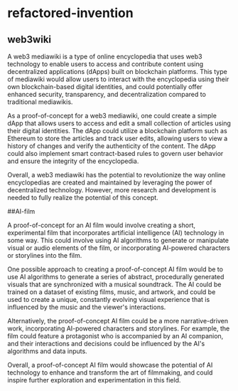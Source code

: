 # refactored-invention
## web3wiki


A web3 mediawiki is a type of online encyclopedia that uses web3 technology to enable users to access and contribute content using decentralized applications (dApps) built on blockchain platforms. This type of mediawiki would allow users to interact with the encyclopedia using their own blockchain-based digital identities, and could potentially offer enhanced security, transparency, and decentralization compared to traditional mediawikis.

As a proof-of-concept for a web3 mediawiki, one could create a simple dApp that allows users to access and edit a small collection of articles using their digital identities. The dApp could utilize a blockchain platform such as Ethereum to store the articles and track user edits, allowing users to view a history of changes and verify the authenticity of the content. The dApp could also implement smart contract-based rules to govern user behavior and ensure the integrity of the encyclopedia.

Overall, a web3 mediawiki has the potential to revolutionize the way online encyclopedias are created and maintained by leveraging the power of decentralized technology. However, more research and development is needed to fully realize the potential of this concept.


##AI-film

A proof-of-concept for an AI film would involve creating a short, experimental film that incorporates artificial intelligence (AI) technology in some way. This could involve using AI algorithms to generate or manipulate visual or audio elements of the film, or incorporating AI-powered characters or storylines into the film.

One possible approach to creating a proof-of-concept AI film would be to use AI algorithms to generate a series of abstract, procedurally generated visuals that are synchronized with a musical soundtrack. The AI could be trained on a dataset of existing films, music, and artwork, and could be used to create a unique, constantly evolving visual experience that is influenced by the music and the viewer's interactions.

Alternatively, the proof-of-concept AI film could be a more narrative-driven work, incorporating AI-powered characters and storylines. For example, the film could feature a protagonist who is accompanied by an AI companion, and their interactions and decisions could be influenced by the AI's algorithms and data inputs.

Overall, a proof-of-concept AI film would showcase the potential of AI technology to enhance and transform the art of filmmaking, and could inspire further exploration and experimentation in this field.
